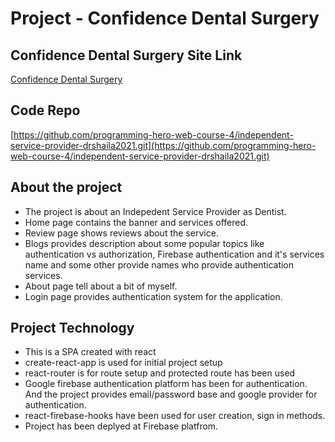 # Project - Confidence Dental Surgery

## Confidence Dental Surgery Site Link

[Confidence Dental Surgery](..)

## Code Repo

[https://github.com/programming-hero-web-course-4/independent-service-provider-drshaila2021.git](https://github.com/programming-hero-web-course-4/independent-service-provider-drshaila2021.git)

## About the project

- The project is about an Indepedent Service Provider as Dentist.
- Home page contains the banner and services offered.
- Review page shows reviews about the service.
- Blogs provides description about some popular topics like authentication vs authorization, Firebase authentication and it's services name and some other provide names who provide authentication services.
- About page tell about a bit of myself.
- Login page provides authentication system for the application.

## Project Technology

- This is a SPA created with react
- create-react-app is used for initial project setup
- react-router is for route setup and protected route has been used
- Google firebase authentication platform has been for authentication. And the project provides email/password base and google provider for authentication.
- react-firebase-hooks have been used for user creation, sign in methods.
- Project has been deplyed at Firebase platfrom.
